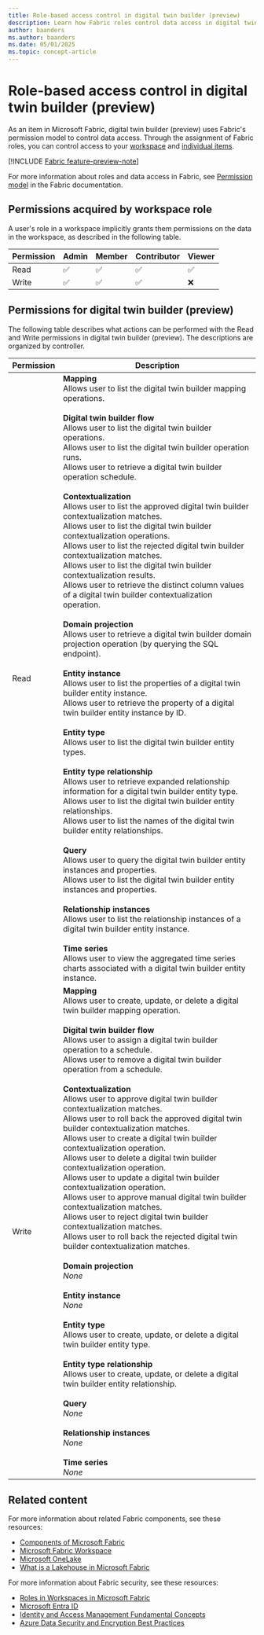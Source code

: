 ```yaml
---
title: Role-based access control in digital twin builder (preview)
description: Learn how Fabric roles control data access in digital twin builder (preview).
author: baanders
ms.author: baanders
ms.date: 05/01/2025
ms.topic: concept-article
---
```


# Role-based access control in digital twin builder (preview)

As an item in Microsoft Fabric, digital twin builder (preview) uses Fabric's permission model to control data access. Through the assignment of Fabric roles, you can control access to your [workspace](../../fundamentals/roles-workspaces.md) and [individual items](../../security/permission-model.md#item-permissions).

[!INCLUDE [Fabric feature-preview-note](../../includes/feature-preview-note.md)]

For more information about roles and data access in Fabric, see [Permission model](../../security/permission-model.md) in the Fabric documentation.

## Permissions acquired by workspace role

A user's role in a workspace implicitly grants them permissions on the data in the workspace, as described in the following table.

| Permission | Admin | Member | Contributor | Viewer |
|---|--|---|--|---|
| Read | &#9989; | &#9989; | &#9989; | &#9989; |
| Write | &#9989; | &#9989; | &#9989; |  &#10060; |
  

## Permissions for digital twin builder (preview)

The following table describes what actions can be performed with the Read and Write permissions in digital twin builder (preview). The descriptions are organized by controller.

| Permission | Description | 
| --- | --- | 
| Read | **Mapping**<br>Allows user to list the digital twin builder mapping operations. <br><br>**Digital twin builder flow**<br>Allows user to list the digital twin builder operations.<br>Allows user to list the digital twin builder operation runs.<br>Allows user to retrieve a digital twin builder operation schedule. <br><br>**Contextualization**<br>Allows user to list the approved digital twin builder contextualization matches.<br>Allows user to list the digital twin builder contextualization operations.<br>Allows user to list the rejected digital twin builder contextualization matches.<br>Allows user to list the digital twin builder contextualization results.<br>Allows user to retrieve the distinct column values of a digital twin builder contextualization operation. <br><br>**Domain projection**<br> Allows user to retrieve a digital twin builder domain projection operation (by querying the SQL endpoint). <br><br>**Entity instance**<br>Allows user to list the properties of a digital twin builder entity instance.<br>Allows user to retrieve the property of a digital twin builder entity instance by ID. <br><br>**Entity type**<br>Allows user to list the digital twin builder entity types. <br><br>**Entity type relationship**<br>Allows user to retrieve expanded relationship information for a digital twin builder entity type.<br>Allows user to list the digital twin builder entity relationships.<br>Allows user to list the names of the digital twin builder entity relationships. <br><br>**Query**<br>Allows user to query the digital twin builder entity instances and properties.<br>Allows user to list the digital twin builder entity instances and properties. <br><br>**Relationship instances**<br>Allows user to list the relationship instances of a digital twin builder entity instance. <br><br>**Time series**<br>Allows user to view the aggregated time series charts associated with a digital twin builder entity instance.|
| Write | **Mapping**<br>Allows user to create, update, or delete a digital twin builder mapping operation. <br><br>**Digital twin builder flow**<br>Allows user to assign a digital twin builder operation to a schedule.<br>Allows user to remove a digital twin builder operation from a schedule. <br><br>**Contextualization**<br>Allows user to approve digital twin builder contextualization matches.<br>Allows user to roll back the approved digital twin builder contextualization matches.<br>Allows user to create a digital twin builder contextualization operation.<br>Allows user to delete a digital twin builder contextualization operation.<br>Allows user to update a digital twin builder contextualization operation.<br>Allows user to approve manual digital twin builder contextualization matches.<br>Allows user to reject digital twin builder contextualization matches.<br>Allows user to roll back the rejected digital twin builder contextualization matches. <br><br>**Domain projection**<br>*None* <br><br>**Entity instance**<br>*None* <br><br>**Entity type**<br>Allows user to create, update, or delete a digital twin builder entity type. <br><br>**Entity type relationship**<br>Allows user to create, update, or delete a digital twin builder entity relationship. <br><br>**Query**<br>*None* <br><br>**Relationship instances**<br>*None* <br><br>**Time series**<br>*None*|

## Related content

For more information about related Fabric components, see these resources:
* [Components of Microsoft Fabric](../../fundamentals/microsoft-fabric-overview.md#components-of-microsoft-fabric)
* [Microsoft Fabric Workspace](../../fundamentals/workspaces.md)
* [Microsoft OneLake](../../onelake/onelake-overview.md)
* [What is a Lakehouse in Microsoft Fabric](../../data-engineering/lakehouse-overview.md)

For more information about Fabric security, see these resources:
* [Roles in Workspaces in Microsoft Fabric](../../fundamentals/roles-workspaces.md)
* [Microsoft Entra ID](/entra/fundamentals/whatis)
* [Identity and Access Management Fundamental Concepts](/entra/fundamentals/identity-fundamental-concepts)
* [Azure Data Security and Encryption Best Practices](/azure/security/fundamentals/data-encryption-best-practices)